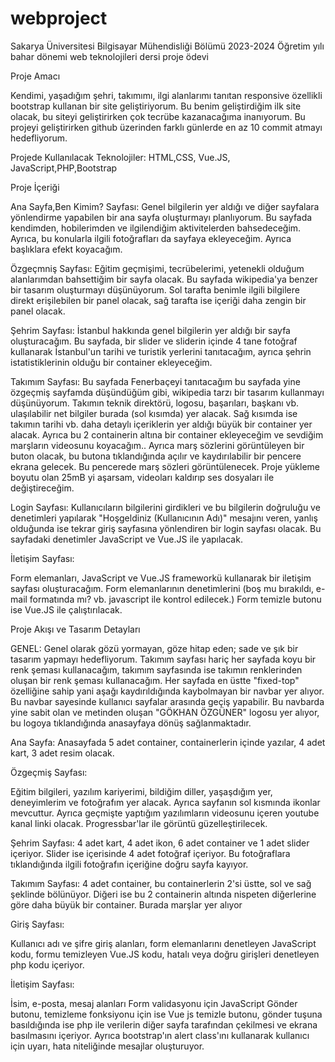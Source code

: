 # webproject
Sakarya Üniversitesi Bilgisayar Mühendisliği Bölümü 2023-2024 Öğretim yılı bahar dönemi web teknolojileri dersi proje ödevi

Proje Amacı

Kendimi, yaşadığım şehri, takımımı, ilgi alanlarımı tanıtan responsive özellikli bootstrap kullanan bir site geliştiriyorum.
Bu benim geliştirdiğim ilk site olacak, bu siteyi geliştirirken çok tecrübe kazanacağıma inanıyorum.
Bu projeyi geliştirirken github üzerinden farklı günlerde en az 10 commit atmayı hedefliyorum.

Projede Kullanılacak Teknolojiler:  HTML,CSS, Vue.JS, JavaScript,PHP,Bootstrap

Proje İçeriği

Ana Sayfa,Ben Kimim? Sayfası: Genel bilgilerin yer aldığı ve diğer sayfalara yönlendirme yapabilen bir ana sayfa oluşturmayı planlıyorum. Bu sayfada kendimden, hobilerimden ve ilgilendiğim aktivitelerden bahsedeceğim. Ayrıca, bu konularla ilgili fotoğrafları da sayfaya ekleyeceğim. Ayrıca başlıklara efekt koyacağım.

Özgeçmniş Sayfası: Eğitim geçmişimi, tecrübelerimi, yetenekli olduğum alanlarımdan bahsettiğim bir sayfa olacak. Bu sayfada wikipedia'ya benzer bir tasarım oluşturmayı düşünüyorum. Sol tarafta benimle ilgili bilgilere direkt erişilebilen bir panel olacak, sağ tarafta ise içeriği daha zengin bir panel olacak.

Şehrim Sayfası: İstanbul hakkında genel bilgilerin yer aldığı bir sayfa oluşturacağım. Bu sayfada, bir slider ve sliderin içinde 4 tane fotoğraf kullanarak İstanbul'un tarihi ve turistik yerlerini tanıtacağım, ayrıca şehrin istatistiklerinin olduğu bir container ekleyeceğim.

Takımım Sayfası: Bu sayfada Fenerbaçeyi tanıtacağım bu sayfada yine özgeçmiş sayfamda düşündüğüm gibi, wikipedia tarzı bir tasarım kullanmayı düşünüyorum.  Takımın teknik direktörü, logosu, başarıları, başkanı vb. ulaşılabilir net bilgiler burada (sol kısımda) yer alacak. Sağ kısımda ise takımın tarihi vb. daha detaylı içeriklerin yer aldığı büyük bir container yer alacak. Ayrıca bu 2 containerin altına bir container ekleyeceğim ve sevdiğim marşların videosunu koyacağım.. Ayrıca marş sözlerini görüntüleyen bir buton olacak, bu butona tıklandığında açılır ve kaydırılabilir bir pencere ekrana gelecek. Bu pencerede marş sözleri görüntülenecek.
Proje yükleme boyutu olan 25mB yi aşarsam, videoları kaldırıp ses dosyaları ile değiştireceğim.

Login Sayfası: Kullanıcıların bilgilerini girdikleri ve bu bilgilerin doğruluğu ve denetimleri yapılarak "Hoşgeldiniz (Kullanıcının Adı)" mesajını veren, yanlış olduğunda ise tekrar giriş sayfasına yönlendiren bir login sayfası olacak.
Bu sayfadaki denetimler JavaScript ve Vue.JS ile yapılacak.

İletişim Sayfası:

Form elemanları, JavaScript ve Vue.JS frameworkü kullanarak bir iletişim sayfası oluşturacağım.
Form elemanlarının denetimlerini (boş mu bırakıldı, e-mail formatında mı? vb. javascript ile kontrol edilecek.)
Form temizle butonu ise Vue.JS ile çalıştırılacak.

Proje Akışı ve Tasarım Detayları

GENEL:
Genel olarak gözü yormayan, göze hitap eden; sade ve şık bir tasarım yapmayı hedefliyorum. Takımım sayfası hariç her sayfada koyu bir renk şeması kullanacağım, takımım sayfasında ise takımın renklerinden oluşan bir renk şeması kullanacağım.
Her sayfada en üstte "fixed-top" özelliğine sahip yani aşağı kaydırıldığında kaybolmayan bir navbar yer alıyor. Bu navbar sayesinde kullanıcı sayfalar arasında geçiş yapabilir.
Bu navbarda yine sabit olan ve metinden oluşan "GÖKHAN ÖZGÜNER" logosu yer alıyor, bu logoya tıklandığında anasayfaya dönüş sağlanmaktadır.

Ana Sayfa: 
Anasayfada 5 adet container, containerlerin içinde yazılar, 4 adet kart, 3 adet resim olacak.


Özgeçmiş Sayfası:

Eğitim bilgileri, yazılım kariyerimi, bildiğim diller, yaşaşdığım yer, deneyimlerim ve fotoğrafım yer alacak.
Ayrıca sayfanın sol kısmında ikonlar mevcuttur.
Ayrıca geçmişte yaptığım yazılımların videosunu içeren youtube kanal linki olacak.
Progressbar'lar ile görüntü güzelleştirilecek.


Şehrim Sayfası:
4 adet kart, 4 adet ikon, 6 adet container ve 1 adet slider içeriyor.
Slider ise içerisinde 4 adet fotoğraf içeriyor. Bu fotoğraflara tıklandığında ilgili fotoğrafın içeriğine doğru sayfa kayıyor.

Takımım Sayfası:
4 adet container, bu containerlerin 2'si üstte, sol ve sağ şeklinde bölünüyor. Diğeri ise bu 2 containerin altında nispeten diğerlerine göre daha büyük bir container. Burada marşlar yer alıyor


Giriş Sayfası:

Kullanıcı adı ve şifre giriş alanları, form elemanlarını denetleyen JavaScript kodu, formu temizleyen Vue.JS kodu, hatalı veya doğru girişleri denetleyen php kodu içeriyor.

İletişim Sayfası:

İsim, e-posta, mesaj alanları Form validasyonu için JavaScript Gönder butonu, temizleme fonksiyonu için ise Vue js temizle butonu, gönder tuşuna basıldığında ise php ile verilerin diğer sayfa tarafından çekilmesi ve ekrana basılmasını içeriyor.
Ayrıca bootstrap'ın alert class'ını kullanarak kullanıcı için uyarı, hata niteliğinde mesajlar oluşturuyor.